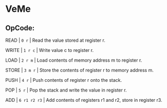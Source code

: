# VeMe

## OpCode:

READ  |  `0 r`			|  Read the value stored at register r.

WRITE |  `1 r c`		|  Write value c to register r.

LOAD  |  `2 r m`		|  Load contents of memory address m to register r.

STORE |  `3 m r`		|  Store the contents of register r to memory address m.

PUSH  |  `4 r`			|  Push contents of register r onto the stack.

POP   |  `5 r`			|  Pop the stack and write the value in register r.

ADD   |  `6 r1 r2 r3`	|  Add contents of registers r1 and r2, store in register r3.
